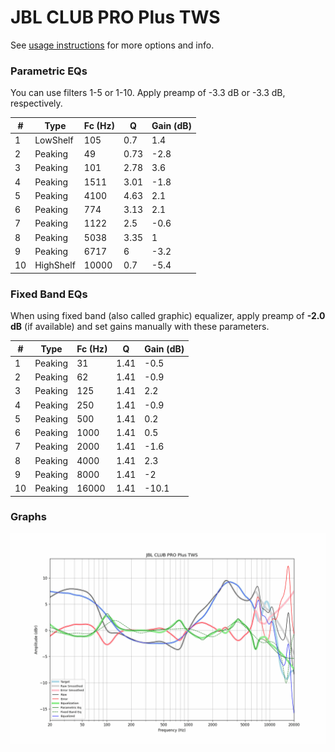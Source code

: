 # JBL CLUB PRO Plus TWS
See [usage instructions](https://github.com/jaakkopasanen/AutoEq#usage) for more options and info.

### Parametric EQs
You can use filters 1-5 or 1-10. Apply preamp of -3.3 dB or -3.3 dB, respectively.

|   # | Type      |   Fc (Hz) |    Q |   Gain (dB) |
|-----|-----------|-----------|------|-------------|
|   1 | LowShelf  |       105 | 0.7  |         1.4 |
|   2 | Peaking   |        49 | 0.73 |        -2.8 |
|   3 | Peaking   |       101 | 2.78 |         3.6 |
|   4 | Peaking   |      1511 | 3.01 |        -1.8 |
|   5 | Peaking   |      4100 | 4.63 |         2.1 |
|   6 | Peaking   |       774 | 3.13 |         2.1 |
|   7 | Peaking   |      1122 | 2.5  |        -0.6 |
|   8 | Peaking   |      5038 | 3.35 |         1   |
|   9 | Peaking   |      6717 | 6    |        -3.2 |
|  10 | HighShelf |     10000 | 0.7  |        -5.4 |

### Fixed Band EQs
When using fixed band (also called graphic) equalizer, apply preamp of **-2.0 dB** (if available) and set gains manually with these parameters.

|   # | Type    |   Fc (Hz) |    Q |   Gain (dB) |
|-----|---------|-----------|------|-------------|
|   1 | Peaking |        31 | 1.41 |        -0.5 |
|   2 | Peaking |        62 | 1.41 |        -0.9 |
|   3 | Peaking |       125 | 1.41 |         2.2 |
|   4 | Peaking |       250 | 1.41 |        -0.9 |
|   5 | Peaking |       500 | 1.41 |         0.2 |
|   6 | Peaking |      1000 | 1.41 |         0.5 |
|   7 | Peaking |      2000 | 1.41 |        -1.6 |
|   8 | Peaking |      4000 | 1.41 |         2.3 |
|   9 | Peaking |      8000 | 1.41 |        -2   |
|  10 | Peaking |     16000 | 1.41 |       -10.1 |

### Graphs
![](./JBL%20CLUB%20PRO%20Plus%20TWS.png)
